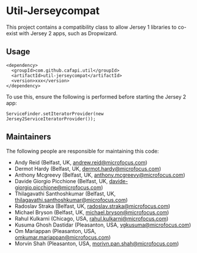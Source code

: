 # Util-Jerseycompat

This project contains a compatibility class to allow Jersey 1 libraries to co-exist with Jersey 2 apps, such as Dropwizard.

## Usage

```
<dependency>
  <groupId>com.github.cafapi.util</groupId>
  <artifactId>util-jerseycompat</artifactId>
  <version>xxx</version>
</dependency>
```

To use this, ensure the following is performed before starting the Jersey 2 app:

`ServiceFinder.setIteratorProvider(new Jersey2ServiceIteratorProvider());`

## Maintainers

The following people are responsible for maintaining this code:

- Andy Reid (Belfast, UK, andrew.reid@microfocus.com)
- Dermot Hardy (Belfast, UK, dermot.hardy@microfocus.com)
- Anthony Mcgreevy (Belfast, UK, anthony.mcgreevy@microfocus.com)
- Davide Giorgio Picchione (Belfast, UK, davide-giorgio.picchione@microfocus.com)
- Thilagavathi Santhoshkumar (Belfast, UK, thilagavathi.santhoshkumar@microfocus.com)
- Radoslav Straka (Belfast, UK, radoslav.straka@microfocus.com)
- Michael Bryson (Belfast, UK, michael.bryson@microfocus.com)
- Rahul Kulkarni (Chicago, USA, rahul.kulkarni@microfocus.com)
- Kusuma Ghosh Dastidar (Pleasanton, USA, vgkusuma@microfocus.com)
- Om Mariappan (Pleasanton, USA, omkumar.mariappan@microfocus.com)
- Morvin Shah (Pleasanton, USA, morivn.pan.shah@microfocus.com)
